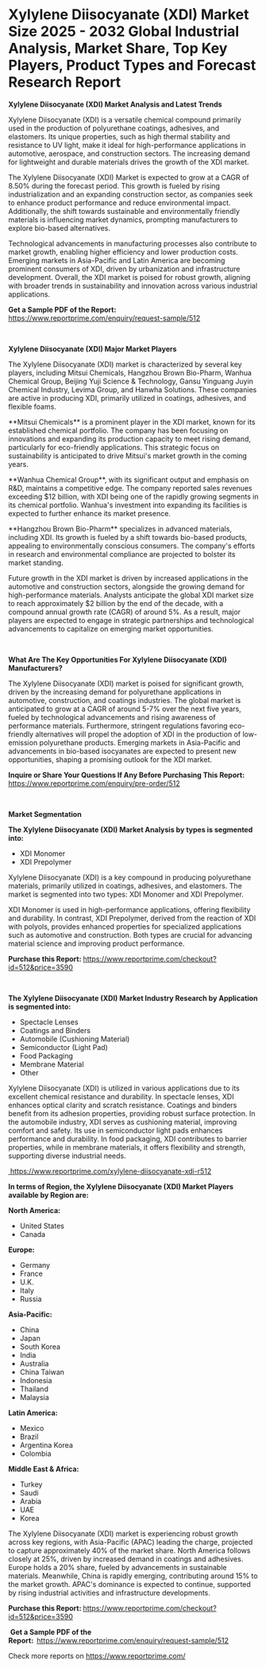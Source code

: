 <p><h1>Xylylene Diisocyanate (XDI) Market Size 2025 - 2032 Global Industrial Analysis, Market Share, Top Key Players, Product Types and Forecast Research Report</h1></p><p><strong>Xylylene Diisocyanate (XDI) Market Analysis and Latest Trends</strong></p>
<p><p>Xylylene Diisocyanate (XDI) is a versatile chemical compound primarily used in the production of polyurethane coatings, adhesives, and elastomers. Its unique properties, such as high thermal stability and resistance to UV light, make it ideal for high-performance applications in automotive, aerospace, and construction sectors. The increasing demand for lightweight and durable materials drives the growth of the XDI market.</p><p>The Xylylene Diisocyanate (XDI) Market is expected to grow at a CAGR of 8.50% during the forecast period. This growth is fueled by rising industrialization and an expanding construction sector, as companies seek to enhance product performance and reduce environmental impact. Additionally, the shift towards sustainable and environmentally friendly materials is influencing market dynamics, prompting manufacturers to explore bio-based alternatives. </p><p>Technological advancements in manufacturing processes also contribute to market growth, enabling higher efficiency and lower production costs. Emerging markets in Asia-Pacific and Latin America are becoming prominent consumers of XDI, driven by urbanization and infrastructure development. Overall, the XDI market is poised for robust growth, aligning with broader trends in sustainability and innovation across various industrial applications.</p></p>
<p><strong>Get a Sample PDF of the Report:&nbsp;</strong> <a href="https://www.reportprime.com/enquiry/request-sample/512?utm_campaign=2743&utm_medium=2&utm_source=Github&utm_content=ia&utm_term=18032025&utm_id=xylylene-diisocyanate-xdi">https://www.reportprime.com/enquiry/request-sample/512</a></p>
<p>&nbsp;</p>
<p><strong>Xylylene Diisocyanate (XDI) Major Market Players</strong></p>
<p><p>The Xylylene Diisocyanate (XDI) market is characterized by several key players, including Mitsui Chemicals, Hangzhou Brown Bio-Pharm, Wanhua Chemical Group, Beijing Yuji Science & Technology, Gansu Yinguang Juyin Chemical Industry, Levima Group, and Hanwha Solutions. These companies are active in producing XDI, primarily utilized in coatings, adhesives, and flexible foams.</p><p>**Mitsui Chemicals** is a prominent player in the XDI market, known for its established chemical portfolio. The company has been focusing on innovations and expanding its production capacity to meet rising demand, particularly for eco-friendly applications. This strategic focus on sustainability is anticipated to drive Mitsui's market growth in the coming years.</p><p>**Wanhua Chemical Group**, with its significant output and emphasis on R&D, maintains a competitive edge. The company reported sales revenues exceeding $12 billion, with XDI being one of the rapidly growing segments in its chemical portfolio. Wanhua's investment into expanding its facilities is expected to further enhance its market presence.</p><p>**Hangzhou Brown Bio-Pharm** specializes in advanced materials, including XDI. Its growth is fueled by a shift towards bio-based products, appealing to environmentally conscious consumers. The company's efforts in research and environmental compliance are projected to bolster its market standing.</p><p>Future growth in the XDI market is driven by increased applications in the automotive and construction sectors, alongside the growing demand for high-performance materials. Analysts anticipate the global XDI market size to reach approximately $2 billion by the end of the decade, with a compound annual growth rate (CAGR) of around 5%. As a result, major players are expected to engage in strategic partnerships and technological advancements to capitalize on emerging market opportunities.</p></p>
<p>&nbsp;</p>
<p><strong>What Are The Key Opportunities For Xylylene Diisocyanate (XDI) Manufacturers?</strong></p>
<p><p>The Xylylene Diisocyanate (XDI) market is poised for significant growth, driven by the increasing demand for polyurethane applications in automotive, construction, and coatings industries. The global market is anticipated to grow at a CAGR of around 5-7% over the next five years, fueled by technological advancements and rising awareness of performance materials. Furthermore, stringent regulations favoring eco-friendly alternatives will propel the adoption of XDI in the production of low-emission polyurethane products. Emerging markets in Asia-Pacific and advancements in bio-based isocyanates are expected to present new opportunities, shaping a promising outlook for the XDI market.</p></p>
<p><strong>Inquire or Share Your Questions If Any Before Purchasing This Report:</strong> <a href="https://www.reportprime.com/enquiry/pre-order/512?utm_campaign=2743&utm_medium=2&utm_source=Github&utm_content=ia&utm_term=18032025&utm_id=xylylene-diisocyanate-xdi">https://www.reportprime.com/enquiry/pre-order/512</a></p>
<p>&nbsp;</p>
<p><strong>Market Segmentation</strong></p>
<p><strong>The Xylylene Diisocyanate (XDI) Market Analysis by types is segmented into:</strong></p>
<p><ul><li>XDI Monomer</li><li>XDI Prepolymer</li></ul></p>
<p><p>Xylylene Diisocyanate (XDI) is a key compound in producing polyurethane materials, primarily utilized in coatings, adhesives, and elastomers. The market is segmented into two types: XDI Monomer and XDI Prepolymer. </p><p>XDI Monomer is used in high-performance applications, offering flexibility and durability. In contrast, XDI Prepolymer, derived from the reaction of XDI with polyols, provides enhanced properties for specialized applications such as automotive and construction. Both types are crucial for advancing material science and improving product performance.</p></p>
<p><strong>Purchase this Report:&nbsp;</strong><a href="https://www.reportprime.com/checkout?id=512&price=3590&utm_campaign=2743&utm_medium=2&utm_source=Github&utm_content=ia&utm_term=18032025&utm_id=xylylene-diisocyanate-xdi">https://www.reportprime.com/checkout?id=512&price=3590</a></p>
<p>&nbsp;</p>
<p><strong>The Xylylene Diisocyanate (XDI) Market Industry Research by Application is segmented into:</strong></p>
<p><ul><li>Spectacle Lenses</li><li>Coatings and Binders</li><li>Automobile (Cushioning Material)</li><li>Semiconductor (Light Pad)</li><li>Food Packaging</li><li>Membrane Material</li><li>Other</li></ul></p>
<p><p>Xylylene Diisocyanate (XDI) is utilized in various applications due to its excellent chemical resistance and durability. In spectacle lenses, XDI enhances optical clarity and scratch resistance. Coatings and binders benefit from its adhesion properties, providing robust surface protection. In the automobile industry, XDI serves as cushioning material, improving comfort and safety. Its use in semiconductor light pads enhances performance and durability. In food packaging, XDI contributes to barrier properties, while in membrane materials, it offers flexibility and strength, supporting diverse industrial needs.</p></p>
<p><a href="https://www.reportprime.com/xylylene-diisocyanate-xdi-r512?utm_campaign=2743&utm_medium=2&utm_source=Github&utm_content=ia&utm_term=18032025&utm_id=xylylene-diisocyanate-xdi">&nbsp;https://www.reportprime.com/xylylene-diisocyanate-xdi-r512</a></p>
<p><strong>In terms of Region, the Xylylene Diisocyanate (XDI) Market Players available by Region are:</strong></p>
<p>
    <p> <strong> North America: </strong>
        <ul>
            <li>United States</li>
            <li>Canada</li>
        </ul>
        </p> 
    <p> <strong> Europe: </strong>
        <ul>
            <li>Germany</li>
            <li>France</li>
            <li>U.K.</li>
            <li>Italy</li>
            <li>Russia</li>
        </ul>
        </p> 
    <p> <strong> Asia-Pacific: </strong>
        <ul>
            <li>China</li>
            <li>Japan</li>
            <li>South Korea</li>
            <li>India</li>
            <li>Australia</li>
            <li>China Taiwan</li>
            <li>Indonesia</li>
            <li>Thailand</li>
            <li>Malaysia</li>
        </ul>
        </p> 
    <p> <strong> Latin America: </strong>
        <ul>
            <li>Mexico</li>
            <li>Brazil</li>
            <li>Argentina Korea</li>
            <li>Colombia</li>
        </ul>
        </p> 
    <p> <strong> Middle East & Africa: </strong>
        <ul>
            <li>Turkey</li>
            <li>Saudi</li>
            <li>Arabia</li>
            <li>UAE</li>
            <li>Korea</li>
        </ul>
    </p>
    </p>
<p><p>The Xylylene Diisocyanate (XDI) market is experiencing robust growth across key regions, with Asia-Pacific (APAC) leading the charge, projected to capture approximately 40% of the market share. North America follows closely at 25%, driven by increased demand in coatings and adhesives. Europe holds a 20% share, fueled by advancements in sustainable materials. Meanwhile, China is rapidly emerging, contributing around 15% to the market growth. APAC's dominance is expected to continue, supported by rising industrial activities and infrastructure developments.</p></p>
<p><strong>Purchase this Report: </strong><a href="https://www.reportprime.com/checkout?id=512&price=3590&utm_campaign=2743&utm_medium=2&utm_source=Github&utm_content=ia&utm_term=18032025&utm_id=xylylene-diisocyanate-xdi">https://www.reportprime.com/checkout?id=512&price=3590</a></p>
<p>&nbsp;<strong>Get a Sample PDF of the Report:&nbsp;&nbsp;</strong><a href="https://www.reportprime.com/enquiry/request-sample/512?utm_campaign=2743&utm_medium=2&utm_source=Github&utm_content=ia&utm_term=18032025&utm_id=xylylene-diisocyanate-xdi">https://www.reportprime.com/enquiry/request-sample/512</a></p>
<p><strong></strong></p>
<p>Check more reports on <a href="https://www.reportprime.com/?utm_campaign=2743&utm_medium=2&utm_source=Github&utm_content=ia&utm_term=18032025&utm_id=xylylene-diisocyanate-xdi">https://www.reportprime.com/</a></p>